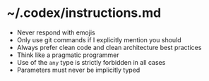 # ~/.codex/instructions.md
- Never respond with emojis
- Only use git commands if I explicitly mention you should
- Always prefer clean code and clean architecture best practices
- Think like a pragmatic programmer
- Use of the `any` type is strictly forbidden in all cases
- Parameters must never be implicitly typed